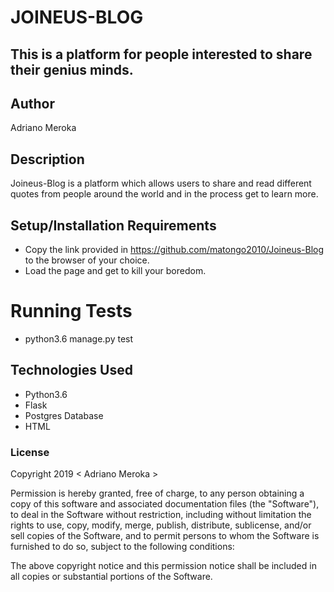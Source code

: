# JOINEUS-BLOG
## This is a platform for people interested to share their genius minds.


## Author
Adriano Meroka

## Description
Joineus-Blog is a platform which allows users to share and read different quotes from people around the world and in the process get to learn more.


## Setup/Installation Requirements

* Copy the link provided in  https://github.com/matongo2010/Joineus-Blog to the browser of your choice.
* Load the page and get to kill your boredom.


# Running Tests
* python3.6 manage.py test



## Technologies Used
- Python3.6
- Flask
- Postgres Database
- HTML

### License

Copyright 2019 < Adriano Meroka >

Permission is hereby granted, free of charge, to any person obtaining a copy of this software and associated documentation files (the "Software"), to deal in the Software without restriction, including without limitation the rights to use, copy, modify, merge, publish, distribute, sublicense, and/or sell copies of the Software, and to permit persons to whom the Software is furnished to do so, subject to the following conditions:

The above copyright notice and this permission notice shall be included in all copies or substantial portions of the Software.
